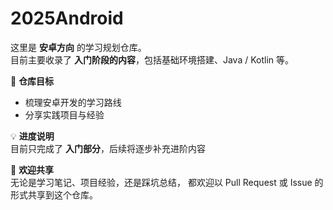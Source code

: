# 2025Android

这里是 **安卓方向** 的学习规划仓库。  
目前主要收录了 **入门阶段的内容**，包括基础环境搭建、Java / Kotlin 等。

📘 **仓库目标**  
- 梳理安卓开发的学习路线  
- 分享实践项目与经验  

💡 **进度说明**  
目前只完成了 **入门部分**，后续将逐步补充进阶内容

🤝 **欢迎共享**  
无论是学习笔记、项目经验，还是踩坑总结， 
都欢迎以 Pull Request 或 Issue 的形式共享到这个仓库。

